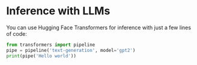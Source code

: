 # Inference with LLMs

You can use Hugging Face Transformers for inference with just a few lines of code:

```python
from transformers import pipeline
pipe = pipeline('text-generation', model='gpt2')
print(pipe('Hello world'))
```
